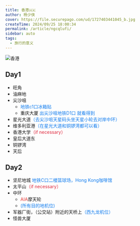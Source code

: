 ```yaml
---
title: 香港🇭🇰
author: 杨少侠
cover: https://file.securepago.com/ud/1727403441045_b.jpg
createTime: 2024/09/25 18:00:34
permalink: /article/ngcqlufi/
sidebar: auto
tags:
  - 旅行的意义
---
```


![香港](https://file.securepago.com/ud/1727403441045_b.jpg)

## Day1

+ 旺角
+ 油麻地
+ 尖沙咀 
  - <font style="color:#117CEE;">地铁c1口冰箱贴</font>
  - 重庆大厦<font style="color:#117CEE;"> 出尖沙咀地铁D1口 就看得到</font>
+ 星光大道<font style="color:#117CEE;">（去尖沙咀天星码头坐天星小轮去对岸中环）</font>
+ 维多利亚港<font style="color:#117CEE;">（在星光大道和铜锣湾都可以看）</font>
+ 香港大学<font style="color:#DF2A3F;">（if necessary）</font>
+ 皇后大道东
+ 铜锣湾
+ 天后

## Day2

+ 坚尼地城 <font style="color:#117CEE;">地铁C口二楼篮球场，Hong Kong咖啡馆</font>
+ 太平山<font style="color:#DF2A3F;">（if necessary）</font>
+ 中环
  - <font style="color:#e53935;">AIA</font>摩天轮
  - <font style="color:#117CEE;">(所有目的地机位)</font>
+ 军器厂街，（公交站）附近的天桥上<font style="color:#117CEE;">（西九龙机位）</font>
+ 怪兽大厦
